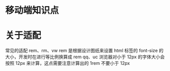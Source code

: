# 移动端知识点

# 关于适配

常见的适配 rem、rm、vw
rem 是根据设计图纸来设置 html 标签的 font-size 的大小，开发时在进行等比例换算成 rem
qq、uc 浏览器对小于 12px 的字体大小会按照 12px 来计算，这点需要注意计算出的 1rem 不要小于 12px

